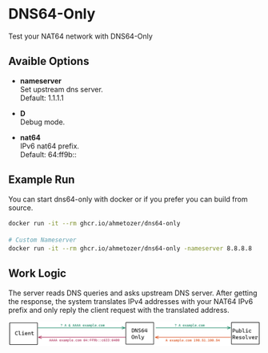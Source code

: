 # DNS64-Only

Test your NAT64 network with DNS64-Only

## Avaible Options

- **nameserver**  
Set upstream dns server.  
Default: 1.1.1.1

- **D**  
Debug mode.

- **nat64**  
IPv6 nat64 prefix.  
Default: 64:ff9b::

## Example Run

You can start dns64-only with docker or if you prefer you can build from source.

```bash
docker run -it --rm ghcr.io/ahmetozer/dns64-only

# Custom Nameserver
docker run -it --rm ghcr.io/ahmetozer/dns64-only -nameserver 8.8.8.8
```

## Work Logic

The server reads DNS queries and asks upstream DNS server. After getting the response, the system translates IPv4 addresses with your NAT64 IPv6 prefix and only reply the client request with the translated address.

![dns64-only-work-logic](dns64-only.png)
